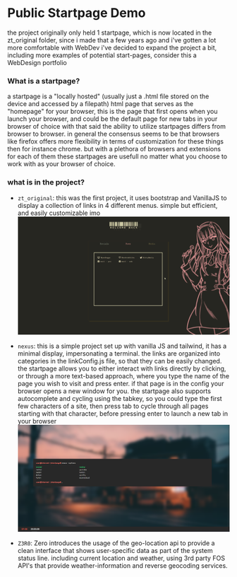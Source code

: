 # Public Startpage Demo

the project originally only held 1 startpage, which is now located in the zt_original folder, 
since i made that a few years ago and i've gotten a lot more comfortable with WebDev i've decided to expand
the project a bit, including more examples of potential start-pages, consider this a WebDesign portfolio

### What is a startpage?

a startpage is a "locally hosted" (usually just a .html file stored on the device and accessed by a filepath) 
html page that serves as the "homepage" for your browser, this is the page that
first opens when you launch your browser, and could be the default page for new tabs in your browser of choice
with that said the ability to utilize startpages differs from browser to browser. in general the consensus seems to be
that browsers like firefox offers more flexibility in terms of customization for these things then for instance chrome. 
but with a plethora of browsers and extensions for each of them these startpages are usefull no matter what you choose
to work with as your browser of choice.

### what is in the project?

* `zt_original`:
this was the first project, it uses bootstrap and VanillaJS to display a collection of links in 4 different menus. simple but efficient, and easily customizable imo 
![zt_original visualization](zt_original/first%20demo.gif)

* `nexus`:
this is a simple project set up with vanilla JS and tailwind, it has a minimal display, impersonating a terminal.
the links are organized into categories in the linkConfig.js file, so that they can be easily changed. the startpage allows you to either interact with links directly by clicking, or through a more text-based approach, where you type the name of the page you wish to visit and press enter. if that page is in the config your browser opens a new window for you. the startpage also supports autocomplete and cycling using the tabkey, so you could type the first few characters of a site, then press tab to cycle through all pages starting with that character, before pressing enter to launch a new tab in your browser
![nexus visualization](nexus/visual.png)

* `Z3R0`:
Zero introduces the usage of the geo-location api to provide a clean interface that shows user-specific
data as part of the system status line. including current location and weather, using 3rd party FOS API's
that provide weather-information and reverse geocoding services.
